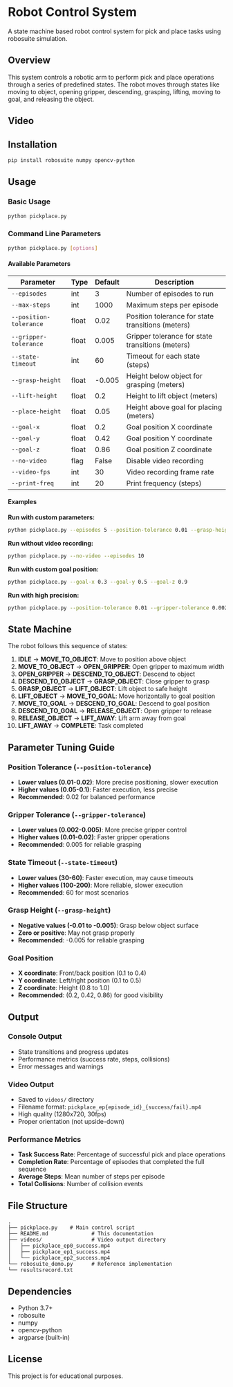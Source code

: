 # Robot Control System

A state machine based robot control system for pick and place tasks using robosuite simulation.

## Overview

This system controls a robotic arm to perform pick and place operations through a series of predefined states. The robot moves through states like moving to object, opening gripper, descending, grasping, lifting, moving to goal, and releasing the object.

## Video


## Installation

```bash
pip install robosuite numpy opencv-python
```

## Usage

### Basic Usage

```bash
python pickplace.py
```

### Command Line Parameters

```bash
python pickplace.py [options]
```

#### Available Parameters

| Parameter | Type | Default | Description |
|-----------|------|---------|-------------|
| `--episodes` | int | 3 | Number of episodes to run |
| `--max-steps` | int | 1000 | Maximum steps per episode |
| `--position-tolerance` | float | 0.02 | Position tolerance for state transitions (meters) |
| `--gripper-tolerance` | float | 0.005 | Gripper tolerance for state transitions (meters) |
| `--state-timeout` | int | 60 | Timeout for each state (steps) |
| `--grasp-height` | float | -0.005 | Height below object for grasping (meters) |
| `--lift-height` | float | 0.2 | Height to lift object (meters) |
| `--place-height` | float | 0.05 | Height above goal for placing (meters) |
| `--goal-x` | float | 0.2 | Goal position X coordinate |
| `--goal-y` | float | 0.42 | Goal position Y coordinate |
| `--goal-z` | float | 0.86 | Goal position Z coordinate |
| `--no-video` | flag | False | Disable video recording |
| `--video-fps` | int | 30 | Video recording frame rate |
| `--print-freq` | int | 20 | Print frequency (steps) |

#### Examples

**Run with custom parameters:**
```bash
python pickplace.py --episodes 5 --position-tolerance 0.01 --grasp-height -0.01
```

**Run without video recording:**
```bash
python pickplace.py --no-video --episodes 10
```

**Run with custom goal position:**
```bash
python pickplace.py --goal-x 0.3 --goal-y 0.5 --goal-z 0.9
```

**Run with high precision:**
```bash
python pickplace.py --position-tolerance 0.01 --gripper-tolerance 0.002 --state-timeout 100
```

## State Machine

The robot follows this sequence of states:

1. **IDLE** → **MOVE_TO_OBJECT**: Move to position above object
2. **MOVE_TO_OBJECT** → **OPEN_GRIPPER**: Open gripper to maximum width
3. **OPEN_GRIPPER** → **DESCEND_TO_OBJECT**: Descend to object
4. **DESCEND_TO_OBJECT** → **GRASP_OBJECT**: Close gripper to grasp
5. **GRASP_OBJECT** → **LIFT_OBJECT**: Lift object to safe height
6. **LIFT_OBJECT** → **MOVE_TO_GOAL**: Move horizontally to goal position
7. **MOVE_TO_GOAL** → **DESCEND_TO_GOAL**: Descend to goal position
8. **DESCEND_TO_GOAL** → **RELEASE_OBJECT**: Open gripper to release
9. **RELEASE_OBJECT** → **LIFT_AWAY**: Lift arm away from goal
10. **LIFT_AWAY** → **COMPLETE**: Task completed

## Parameter Tuning Guide

### Position Tolerance (`--position-tolerance`)
- **Lower values (0.01-0.02)**: More precise positioning, slower execution
- **Higher values (0.05-0.1)**: Faster execution, less precise
- **Recommended**: 0.02 for balanced performance

### Gripper Tolerance (`--gripper-tolerance`)
- **Lower values (0.002-0.005)**: More precise gripper control
- **Higher values (0.01-0.02)**: Faster gripper operations
- **Recommended**: 0.005 for reliable grasping

### State Timeout (`--state-timeout`)
- **Lower values (30-60)**: Faster execution, may cause timeouts
- **Higher values (100-200)**: More reliable, slower execution
- **Recommended**: 60 for most scenarios

### Grasp Height (`--grasp-height`)
- **Negative values (-0.01 to -0.005)**: Grasp below object surface
- **Zero or positive**: May not grasp properly
- **Recommended**: -0.005 for reliable grasping

### Goal Position
- **X coordinate**: Front/back position (0.1 to 0.4)
- **Y coordinate**: Left/right position (0.1 to 0.5)
- **Z coordinate**: Height (0.8 to 1.0)
- **Recommended**: (0.2, 0.42, 0.86) for good visibility

## Output

### Console Output
- State transitions and progress updates
- Performance metrics (success rate, steps, collisions)
- Error messages and warnings

### Video Output
- Saved to `videos/` directory
- Filename format: `pickplace_ep{episode_id}_{success/fail}.mp4`
- High quality (1280x720, 30fps)
- Proper orientation (not upside-down)

### Performance Metrics
- **Task Success Rate**: Percentage of successful pick and place operations
- **Completion Rate**: Percentage of episodes that completed the full sequence
- **Average Steps**: Mean number of steps per episode
- **Total Collisions**: Number of collision events

## File Structure

```
.
├── pickplace.py    # Main control script
├── README.md              # This documentation
├── videos/                # Video output directory
│   ├── pickplace_ep0_success.mp4
│   ├── pickplace_ep1_success.mp4
│   └── pickplace_ep2_success.mp4
└── robosuite_demo.py      # Reference implementation
└── resultsrecord.txt
```

## Dependencies

- Python 3.7+
- robosuite
- numpy
- opencv-python
- argparse (built-in)

## License

This project is for educational purposes.
